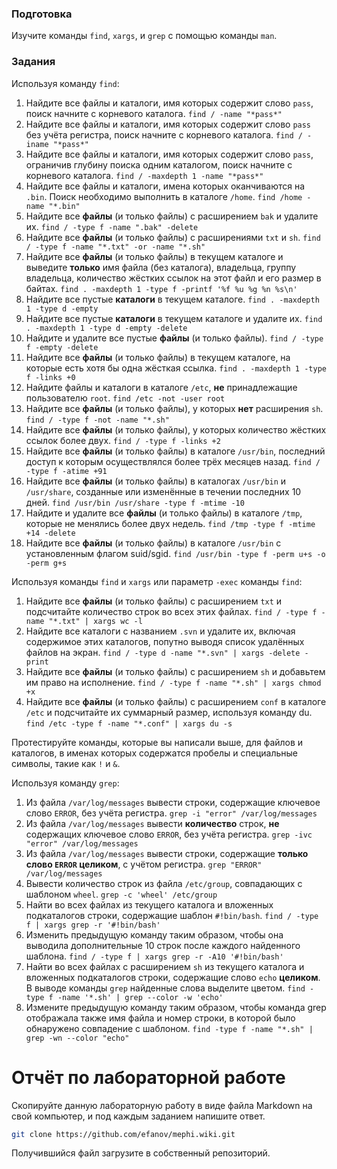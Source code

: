 ### Подготовка

Изучите команды `find`, `xargs`, и `grep` с помощью команды `man`.

### Задания

Используя команду `find`:

1. Найдите все файлы и каталоги, имя которых содержит слово `pass`, поиск начните с корневого каталога.
 `find / -name "*pass*"`
2. Найдите все файлы и каталоги, имя которых содержит слово `pass` без учёта регистра, поиск начните с корневого каталога.
 `find / -iname "*pass*"`
3. Найдите все файлы и каталоги, имя которых содержит слово `pass`, ограничив глубину поиска одним каталогом, поиск начните с корневого каталога.
 `find / -maxdepth 1 -name "*pass*"`
4. Найдите все файлы и каталоги, имена которых оканчиваются на `.bin`. Поиск необходимо выполнить в каталоге `/home`.
 `find /home -name "*.bin"` 
5. Найдите все **файлы** (и только файлы) с расширением `bak` и удалите их.
 `find / -type f -name ".bak" -delete`
6. Найдите все **файлы** (и только файлы) с расширениями `txt` и `sh`.
 `find / -type f -name "*.txt" -or -name "*.sh"`
7. Найдите все **файлы** (и только файлы) в текущем каталоге и выведите **только** имя файла (без каталога), владельца, группу владельца, количество жёстких ссылок на этот файл и его размер в байтах.
 `find . -maxdepth 1 -type f -printf '%f %u %g %n %s\n'`
8. Найдите все пустые **каталоги** в текущем каталоге.
 `find . -maxdepth 1 -type d -empty`
9. Найдите все пустые **каталоги** в текущем каталоге и удалите их.
 `find . -maxdepth 1 -type d -empty -delete`
10. Найдите и удалите все пустые **файлы** (и только файлы).
 `find / -type f -empty -delete`
11. Найдите все **файлы** (и только файлы) в текущем каталоге, на которые есть хотя бы одна жёсткая ссылка.
 `find . -maxdepth 1 -type f -links +0`
12. Найдите файлы и каталоги в каталоге `/etc`, **не** принадлежащие пользователю `root`.
 `find /etc -not -user root`
13. Найдите все **файлы** (и только файлы), у которых **нет** расширения `sh`.
 `find / -type f -not -name "*.sh"`
14. Найдите все **файлы** (и только файлы), у которых количество жёстких ссылок более двух.
 `find / -type f -links +2`
15. Найдите все **файлы** (и только файлы) в каталоге `/usr/bin`, последний доступ к которым осуществлялся более трёх месяцев назад.
 `find / -type f -atime +91`
16. Найдите все **файлы** (и только файлы) в каталогах `/usr/bin` и `/usr/share`, созданные или изменённые в течении последних 10 дней.
 `find /usr/bin /usr/share -type f -mtime -10`
17. Найдите и удалите все **файлы** (и только файлы) в каталоге `/tmp`, которые не менялись более двух недель.
 `find /tmp -type f -mtime +14 -delete`
18. Найдите все **файлы** (и только файлы) в каталоге `/usr/bin` с установленным флагом suid/sgid.
 `find /usr/bin -type f -perm u+s -o -perm g+s`

Используя команды `find` и `xargs` или параметр `-exec` команды `find`:

1. Найдите все **файлы** (и только файлы) с расширением `txt` и подсчитайте количество строк во всех этих файлах.
 `find / -type f -name "*.txt" | xargs wc -l`
2. Найдите все каталоги с названием `.svn` и удалите их, включая содержимое этих каталогов, попутно выводя список удалённых файлов на экран.
 `find / -type d -name "*.svn" | xargs -delete -print`
3. Найдите все **файлы** (и только файлы) с расширением `sh` и добавьтем им право на исполнение.
 `find / -type f -name "*.sh" | xargs chmod +x`
4. Найдите все **файлы** (и только файлы) с расширением `conf` в каталоге `/etc` и подсчитайте их суммарный размер, используя команду du.
 `find /etc -type f -name "*.conf" | xargs du -s`

Протестируйте команды, которые вы написали выше, для файлов и каталогов, в именах которых содержатся пробелы и специальные символы, такие как `!` и `&`.

Используя команду `grep`:

1. Из файла `/var/log/messages` вывести строки, содержащие ключевое слово `ERROR`, без учёта регистра.
 `grep -i "error" /var/log/messages`
2. Из файла `/var/log/messages` вывести **количество** строк, **не** содержащих ключевое слово `ERROR`, без учёта регистра.
 `grep -ivc "error" /var/log/messages`
3. Из файла `/var/log/messages` вывести строки, содержащие **только слово `ERROR` целиком**, с учётом регистра.
 `grep "ERROR" /var/log/messages`
4. Вывести количество строк из файла `/etc/group`, совпадающих с шаблоном `wheel`.
 `grep -c 'wheel' /etc/group`
5. Найти во всех файлах из текущего каталога и вложенных подкаталогов строки, содержащие шаблон `#!bin/bash`.
 `find / -type f | xargs grep -r '#!bin/bash'`
6. Изменить предыдущую команду таким образом, чтобы она выводила дополнительные 10 строк после каждого найденного шаблона.
 `find / -type f | xargs grep -r -A10 '#!bin/bash'`
7. Найти во всех файлах с расширением `sh` из текущего каталога и вложенных подкаталогов строки, содержащие слово `echo` **целиком**. В выводе команды `grep` найденные слова выделите цветом.
 `find -type f -name '*.sh' | grep --color -w 'echo'`
8. Измените предыдущую команду таким образом, чтобы команда grep отображала также имя файла и номер строки, в которой было обнаружено совпадение с шаблоном.
 `find -type f -name "*.sh" | grep -wn --color "echo"`

# Отчёт по лабораторной работе

Скопируйте данную лабораторную работу в виде файла Markdown на свой компьютер, и под каждым заданием напишите ответ.

```sh
git clone https://github.com/efanov/mephi.wiki.git
```

Получившийся файл загрузите в собственный репозиторий.

